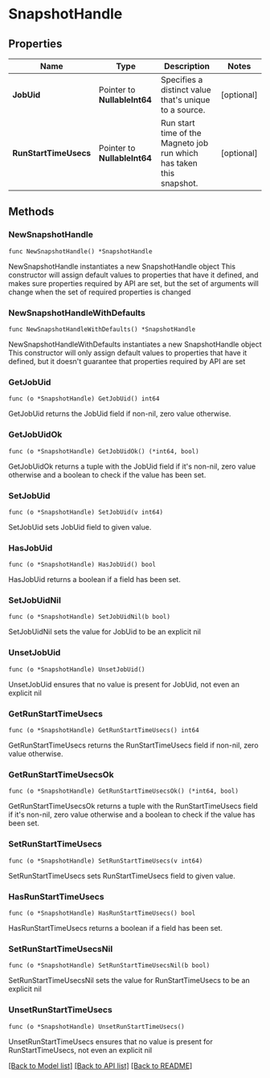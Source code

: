 # SnapshotHandle

## Properties

Name | Type | Description | Notes
------------ | ------------- | ------------- | -------------
**JobUid** | Pointer to **NullableInt64** | Specifies a distinct value that&#39;s unique to a source. | [optional] 
**RunStartTimeUsecs** | Pointer to **NullableInt64** | Run start time of the Magneto job run which has taken this snapshot. | [optional] 

## Methods

### NewSnapshotHandle

`func NewSnapshotHandle() *SnapshotHandle`

NewSnapshotHandle instantiates a new SnapshotHandle object
This constructor will assign default values to properties that have it defined,
and makes sure properties required by API are set, but the set of arguments
will change when the set of required properties is changed

### NewSnapshotHandleWithDefaults

`func NewSnapshotHandleWithDefaults() *SnapshotHandle`

NewSnapshotHandleWithDefaults instantiates a new SnapshotHandle object
This constructor will only assign default values to properties that have it defined,
but it doesn't guarantee that properties required by API are set

### GetJobUid

`func (o *SnapshotHandle) GetJobUid() int64`

GetJobUid returns the JobUid field if non-nil, zero value otherwise.

### GetJobUidOk

`func (o *SnapshotHandle) GetJobUidOk() (*int64, bool)`

GetJobUidOk returns a tuple with the JobUid field if it's non-nil, zero value otherwise
and a boolean to check if the value has been set.

### SetJobUid

`func (o *SnapshotHandle) SetJobUid(v int64)`

SetJobUid sets JobUid field to given value.

### HasJobUid

`func (o *SnapshotHandle) HasJobUid() bool`

HasJobUid returns a boolean if a field has been set.

### SetJobUidNil

`func (o *SnapshotHandle) SetJobUidNil(b bool)`

 SetJobUidNil sets the value for JobUid to be an explicit nil

### UnsetJobUid
`func (o *SnapshotHandle) UnsetJobUid()`

UnsetJobUid ensures that no value is present for JobUid, not even an explicit nil
### GetRunStartTimeUsecs

`func (o *SnapshotHandle) GetRunStartTimeUsecs() int64`

GetRunStartTimeUsecs returns the RunStartTimeUsecs field if non-nil, zero value otherwise.

### GetRunStartTimeUsecsOk

`func (o *SnapshotHandle) GetRunStartTimeUsecsOk() (*int64, bool)`

GetRunStartTimeUsecsOk returns a tuple with the RunStartTimeUsecs field if it's non-nil, zero value otherwise
and a boolean to check if the value has been set.

### SetRunStartTimeUsecs

`func (o *SnapshotHandle) SetRunStartTimeUsecs(v int64)`

SetRunStartTimeUsecs sets RunStartTimeUsecs field to given value.

### HasRunStartTimeUsecs

`func (o *SnapshotHandle) HasRunStartTimeUsecs() bool`

HasRunStartTimeUsecs returns a boolean if a field has been set.

### SetRunStartTimeUsecsNil

`func (o *SnapshotHandle) SetRunStartTimeUsecsNil(b bool)`

 SetRunStartTimeUsecsNil sets the value for RunStartTimeUsecs to be an explicit nil

### UnsetRunStartTimeUsecs
`func (o *SnapshotHandle) UnsetRunStartTimeUsecs()`

UnsetRunStartTimeUsecs ensures that no value is present for RunStartTimeUsecs, not even an explicit nil

[[Back to Model list]](../README.md#documentation-for-models) [[Back to API list]](../README.md#documentation-for-api-endpoints) [[Back to README]](../README.md)


